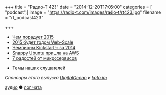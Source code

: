 +++
title = "Радио-Т 423"
date = "2014-12-20T17:05:00"
categories = [ "podcast",]
image = "https://radio-t.com/images/radio-t/rt423.jpg"
filename = "rt_podcast423"

+++

* [Чем порадует 2015](http://prsm.tc/lgu6yx)
* [2015 будет годом Web-Scale](http://prsm.tc/2emAla)
* [Чемпионы Kickstarter за 2014](http://prsm.tc/Pp5rKf)
* [Snappy Ubuntu пришла на AWS](http://techcrunch.com/2014/12/19/canonicals-snappy-ubuntu-lands-on-aws/)
* [7 радостей от микросервисов](http://eugenedvorkin.com/seven-micro-services-architecture-advantages/)
- Темы наших слушателей

_Спонсоры этого выпуска [DigitalOcean](https://www.digitalocean.com) и [kato.im](https://kato.im)_

[аудио](http://cdn.radio-t.com/rt_podcast423.mp3) ● [лог чата](http://chat.radio-t.com/logs/radio-t-423.html)
<audio src="http://cdn.radio-t.com/rt_podcast423.mp3" preload="none"></audio>
